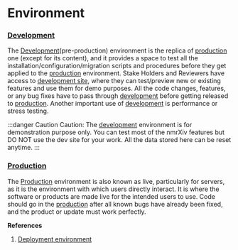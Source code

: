 # Environment

### [Development](https://dev.nmrxiv.org)

The [Development](https://dev.nmrxiv.org)(pre-production) environment is the replica of [production](https://www.nmrxiv.org/) one (except for its content), and it provides a space to test all the installation/configuration/migration scripts and procedures before they get applied to the [production](https://www.nmrxiv.org/) environment. Stake Holders and Reviewers have access to [development site](https://dev.nmrxiv.org), where they can test/preview new or existing features and use them for demo purposes.
All the code changes, features, or any bug fixes have to pass through [development](https://dev.nmrxiv.org) before getting released to [production](https://www.nmrxiv.org/).
Another important use of [development](https://dev.nmrxiv.org) is performance or stress testing.

:::danger Caution
Caution: The [development](https://dev.nmrxiv.org) environment is for demonstration purpose only. You can test most of the nmrXiv features but DO NOT use the dev site for your work. All the data stored here can be reset anytime.
:::

### [Production](https://www.nmrxiv.org/)

The [Production](https://www.nmrxiv.org/) environment is also known as live, particularly for servers, as it is the environment with which users directly interact. It is where the software or products are made live for the intended users to use. Code should go in the [production](https://www.nmrxiv.org/) after all known bugs have already been fixed, and the product or update must work perfectly.

**References**

1. [Deployment environment](https://en.wikipedia.org/wiki/Deployment_environment)
